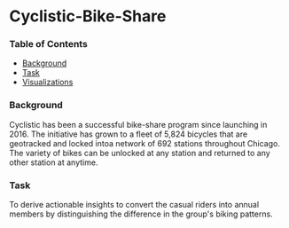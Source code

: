 # Cyclistic-Bike-Share


### Table of Contents
   - [Background](#background)
   - [Task](#task)
   - [Visualizations](#visualizations)




### Background
Cyclistic has been a successful bike-share program since launching in 2016. The initiative has grown to a fleet of 5,824 bicycles that are geotracked and locked intoa network of 692 stations throughout Chicago. The variety of bikes can be unlocked at any station and returned to any other station at anytime.

### Task
To derive actionable insights to convert the casual riders into annual members by distinguishing the difference in the group's biking patterns.



###
